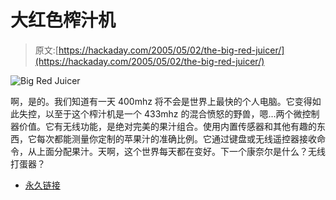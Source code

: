 # 大红色榨汁机

> 原文:[https://hackaday.com/2005/05/02/the-big-red-juicer/](https://hackaday.com/2005/05/02/the-big-red-juicer/)

![Big Red Juicer](img/35af07431cd56d7d468ab8fcc3e05ee2.png)

啊，是的。我们知道有一天 400mhz 将不会是世界上最快的个人电脑。它变得如此失控，以至于这个榨汁机是一个 433mhz 的混合愤怒的野兽，嗯…两个微控制器价值。它有无线功能，是绝对完美的果汁组合。使用内置传感器和其他有趣的东西，它每次都能测量你定制的苹果汁的准确比例。它通过键盘或无线遥控器接收命令，从上面分配果汁。天啊，这个世界每天都在变好。下一个康奈尔是什么？无线打蛋器？

*   [永久链接](http://www.people.cornell.edu/pages/vhl4/)